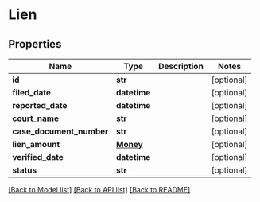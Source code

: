 # Lien


## Properties
Name | Type | Description | Notes
------------ | ------------- | ------------- | -------------
**id** | **str** |  | [optional] 
**filed_date** | **datetime** |  | [optional] 
**reported_date** | **datetime** |  | [optional] 
**court_name** | **str** |  | [optional] 
**case_document_number** | **str** |  | [optional] 
**lien_amount** | [**Money**](Money.md) |  | [optional] 
**verified_date** | **datetime** |  | [optional] 
**status** | **str** |  | [optional] 

[[Back to Model list]](../README.md#documentation-for-models) [[Back to API list]](../README.md#documentation-for-api-endpoints) [[Back to README]](../README.md)


